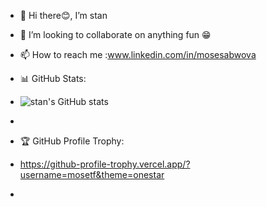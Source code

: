 - 👋 Hi there😊, I’m stan
- 💞️ I’m looking to collaborate on anything fun 😁
- 📫 How to reach me :www.linkedin.com/in/mosesabwova

- 📊 GitHub Stats:
- ![stan's GitHub stats](https://github-readme-stats.vercel.app/api?username=mosetf&theme=blue_navy&show_icons=true)
- 
- 🏆 GitHub Profile Trophy:
- https://github-profile-trophy.vercel.app/?username=mosetf&theme=onestar
- 
